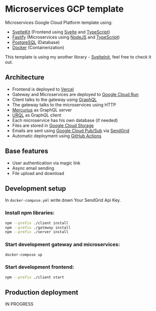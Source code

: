 # Microservices GCP template

Microservices Google Cloud Platform template using:

- [SvelteKit](https://kit.svelte.dev/) (Frontend using [Svelte](https://svelte.dev/) and [TypeScript](https://www.typescriptlang.org/))
- [Fastify](https://www.fastify.io/) (Microservices using [NodeJS](https://nodejs.dev/) and [TypeScript](https://www.typescriptlang.org/))
- [PostgreSQL](https://www.postgresql.org/) (Database)
- [Docker](https://www.docker.com/) (Containerization)

This template is using my another library - [SvelteInit](https://github.com/mpiorowski/svelte-init), feel free to check it out.

## Architecture

- Frontend is deployed to [Vercel](https://vercel.com/)
- Gateway and Microservices are deployed to [Google Cloud Run](https://cloud.google.com/run)
- Client talks to the gateway using [GraphQL](https://graphql.org/)
- The gateway talks to the microservices using HTTP
- [Mercurius](https://mercurius.dev/) as GraphQL server
- [URQL](https://formidable.com/open-source/urql/) as GraphQL client
- Each microservice has his own database (if needed)
- Files are stored in [Google Cloud Storage](https://cloud.google.com/storage)
- Emails are sent using [Google Cloud Pub/Sub](https://cloud.google.com/pubsub) via [SendGrid](https://sendgrid.com/)
- Automatic deployment using [GitHub Actions](https://docs.github.com/en/actions)

## Base features

- User authentication via magic link
- Async email sending
- File upload and download

## Development setup

In `docker-compose.yml` write down Your SendGrid Api Key.

### Install npm libraries:

```bash
npm --prefix ./client install
npm --prefix ./gateway install
npm --prefix ./server install
```

### Start development gateway and microservices:

```bash
docker-compose up
```

### Start development frontend:

```bash
npm --prefix ./client start
```

## Production deployment

IN PROGRESS

